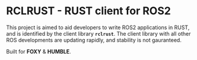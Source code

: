 # RCLRUST - RUST client for ROS2

This project is aimed to aid developers to write ROS2 applications in RUST, and is identified by the client library **`rclrust`**. The client library with all other ROS developments are updating rapidly, and stability is not gauranteed. 

Built for **FOXY** & **HUMBLE**.